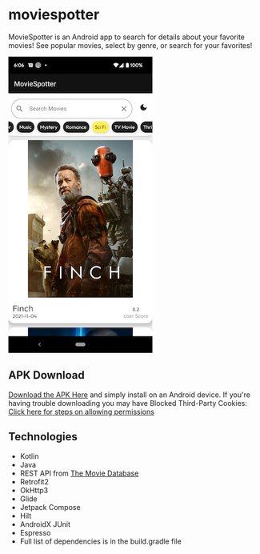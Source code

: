 # moviespotter

MovieSpotter is an Android app to search for details about your favorite movies! 
See popular movies, select by genre, or search for your favorites!

![screenshot](public/images/moviespotter_screenshot2.0-resize.png)

## APK Download
[Download the APK Here](https://drive.google.com/drive/folders/1IRCjpgzMtE7eoJJ8_1QTZMqDV7G8eqqm?usp=sharing) and simply install on an Android device.
If you're having trouble downloading you may have Blocked Third-Party Cookies: [Click here for steps on allowing permissions](https://support.google.com/drive/answer/2423534?hl=en&co=GENIE.Platform%3DDesktop#zippy=%2Cblocked-third-party-cookies-can-prevent-drive-web-downloads)

## Technologies
* Kotlin
* Java
* REST API from [The Movie Database](https://developers.themoviedb.org/3/)
* Retrofit2
* OkHttp3
* Glide
* Jetpack Compose
* Hilt 
* AndroidX JUnit
* Espresso
* Full list of dependencies is in the build.gradle file
